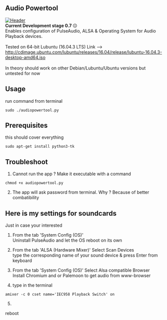 ## Audio Powertool
[![Header](https://github.com/equal8888/Lubuntu-audio-powertool/blob/master/audiopowertool.png "Header")]()
<br>
 <strong>Current Development stage 0.7 </strong> 😔
<br>
Enables configuration of PulseAudio, ALSA & Operating System for Audio Playback devices.
<br>
<br>
Tested on 64-bit Lubuntu (16.04.3 LTS) Link -->
http://cdimage.ubuntu.com/lubuntu/releases/16.04/release/lubuntu-16.04.3-desktop-amd64.iso
<br>
<br>
In theory should work on other Debian/Lubuntu/Ubuntu versions but untested for now
<br>

## Usage

run command from terminal
```
sudo ./audiopowertool.py
```

## Prerequisites

this should cover everything
```
sudo apt-get install python3-tk
```

## Troubleshoot

1) Cannot run the app ? Make it executable with a command
```
chmod +x audiopowertool.py
```

2) The app will ask password from terminal.
Why ? Because of better combatibility

## Here is my settings for soundcards
Just in case your interested

1) From the tab 'System Config (OS)' <br>
Uninstall PulseAudio and let the OS reboot on its own

2) From the tab 'ALSA (Hardware Mixer)'
Select Scan Devices <br>
type the corresponding name of your sound device & press Enter from keyboard

3) From the tab 'System Config (OS)'
Select Alsa compatible Browser <br>
Install Chromium and or Palemoon to get audio from www-browser

4) type in the terminal

```
amixer -c 0 cset name='IEC958 Playback Switch' on
```

5)

reboot
